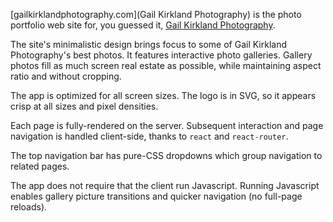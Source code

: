 [gailkirklandphotography.com](Gail Kirkland Photography) is the photo portfolio web site for, you guessed it, [Gail Kirkland Photography][].

The site's minimalistic design brings focus to some of Gail Kirkland Photography's best photos. It features interactive photo galleries. Gallery photos fill as much screen real estate as possible, while maintaining aspect ratio and without cropping.

The app is optimized for all screen sizes. The logo is in SVG, so it appears crisp at all sizes and pixel densities.

Each page is fully-rendered on the server. Subsequent interaction and page navigation is handled client-side, thanks to `react` and `react-router`.

The top navigation bar has pure-CSS dropdowns which group navigation to related pages.

The app does not require that the client run Javascript. Running Javascript enables gallery picture transitions and quicker navigation (no full-page reloads).

[Gail Kirkland Photography]: gailkirklandphotography.com
